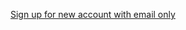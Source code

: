 [Sign up for new account with email only](/docs/guides/pwd-optional-new-sign-up-email/react/main/)

